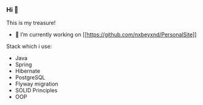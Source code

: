 ### Hi 👋 

This is my treasure!

- 🔭 I’m currently working on [[https://github.com/nxbeyxnd/PersonalSite]]

Stack which i use:

- Java
- Spring
- Hibernate
- PostgreSQL
- Flyway migration
- SOLID Principles
- OOP

<!--
**nxbeyxnd/nxbeyxnd** is a ✨ _special_ ✨ repository because its `README.md` (this file) appears on your GitHub profile.

Here are some ideas to get you started:

- 🔭 I’m currently working on 
- 🌱 I’m currently learning ...
- 👯 I’m looking to collaborate on ...
- 🤔 I’m looking for help with ...
- 💬 Ask me about ...
- 📫 How to reach me: ...
- 😄 Pronouns: ...
- ⚡ Fun fact: ...
-->
